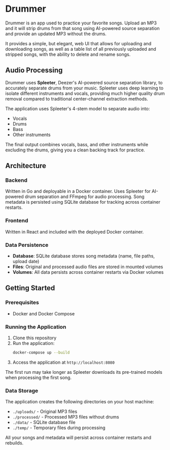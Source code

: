 # Drummer

Drummer is an app used to practice your favorite songs. Upload an MP3 and it will
strip drums from that song using AI-powered source separation and provide an updated MP3 without the drums.

It provides a simple, but elegant, web UI that allows for uploading and downloading
songs, as well as a table list of all previously uploaded and stripped songs, with
the ability to delete and rename songs.

## Audio Processing

Drummer uses **Spleeter**, Deezer's AI-powered source separation library, to accurately separate drums from your music. Spleeter uses deep learning to isolate different instruments and vocals, providing much higher quality drum removal compared to traditional center-channel extraction methods.

The application uses Spleeter's 4-stem model to separate audio into:
- Vocals
- Drums  
- Bass
- Other instruments

The final output combines vocals, bass, and other instruments while excluding the drums, giving you a clean backing track for practice.

## Architecture

### Backend

Written in Go and deployable in a Docker container. Uses Spleeter for AI-powered drum separation and FFmpeg for audio processing. Song metadata is persisted using SQLite database for tracking across container restarts.

### Frontend

Written in React and included with the deployed Docker container.

### Data Persistence

- **Database**: SQLite database stores song metadata (name, file paths, upload date)
- **Files**: Original and processed audio files are stored in mounted volumes
- **Volumes**: All data persists across container restarts via Docker volumes

## Getting Started

### Prerequisites

- Docker and Docker Compose

### Running the Application

1. Clone this repository
2. Run the application:
   ```bash
   docker-compose up --build
   ```
3. Access the application at `http://localhost:8080`

The first run may take longer as Spleeter downloads its pre-trained models when processing the first song.

### Data Storage

The application creates the following directories on your host machine:
- `./uploads/` - Original MP3 files
- `./processed/` - Processed MP3 files without drums  
- `./data/` - SQLite database file
- `./temp/` - Temporary files during processing

All your songs and metadata will persist across container restarts and rebuilds.
